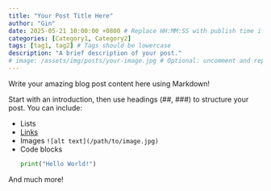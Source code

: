 ```yaml
---
title: "Your Post Title Here"
author: "Gin"
date: 2025-05-21 10:00:00 +0800 # Replace HH:MM:SS with publish time if needed
categories: [Category1, Category2]
tags: [tag1, tag2] # Tags should be lowercase
description: "A brief description of your post."
# image: /assets/img/posts/your-image.jpg # Optional: uncomment and replace with your post image
---
```


Write your amazing blog post content here using Markdown!

Start with an introduction, then use headings (##, ###) to structure your post.
You can include:
- Lists
- [Links](https://example.com)
- Images `![alt text](/path/to/image.jpg)`
- Code blocks
  ```python
  print("Hello World!")
  ```
And much more!

